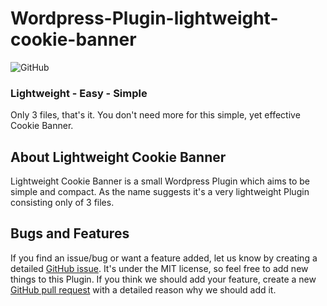 # Wordpress-Plugin-lightweight-cookie-banner #

![GitHub](https://img.shields.io/github/license/Stutz-Medien/Wordpress__Plugin-lightweight-cookie-banner?color=blue)

### Lightweight - Easy - Simple ###

Only 3 files, that's it. You don't need more for this simple, yet effective Cookie Banner.

## About Lightweight Cookie Banner ##

Lightweight Cookie Banner is a small Wordpress Plugin which aims to be simple and compact.
As the name suggests it's a very lightweight Plugin consisting only of 3 files.

## Bugs and Features ##

If you find an issue/bug or want a feature added, let us know by creating a detailed [GitHub issue](https://github.com/Stutz-Medien/Wordpress__Plugin-lightweight-cookie-banner/issues/new).
It's under the MIT license, so feel free to add new things to this Plugin. If you think we should add your feature, create a new [GitHub pull request](https://github.com/Stutz-Medien/Wordpress__Plugin-lightweight-cookie-banner/compare) with a detailed reason why we should add it.

